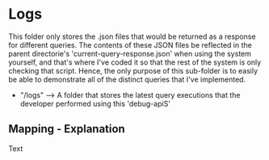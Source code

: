 # Logs

This folder only stores the .json files that would be returned as a response for different queries. The contents of these JSON files be reflected in the parent directorie's 'current-query-response.json' when using the system yourself, and that's where I've coded it so that the rest of the system is only checking that script. Hence, the only purpose of this sub-folder is to easily be able to demonstrate all of the distinct queries that I've implemented.


- "/logs" --> A folder that stores the latest query executions that the developer performed using this 'debug-apiS'


## Mapping - Explanation

Text